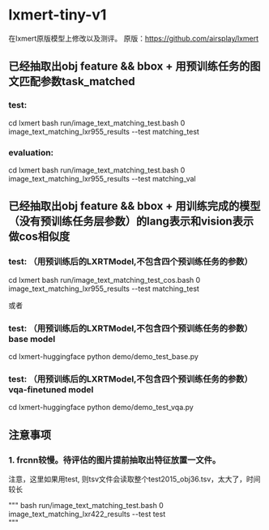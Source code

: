 # lxmert-tiny-v1

在lxmert原版模型上修改以及测评。
原版：https://github.com/airsplay/lxmert

## 已经抽取出obj feature && bbox + 用预训练任务的图文匹配参数task_matched

### test:

cd lxmert
bash run/image_text_matching_test.bash 0 image_text_matching_lxr955_results  --test matching_test

### evaluation: 

cd lxmert
bash run/image_text_matching_test.bash 0 image_text_matching_lxr955_results  --test matching_val

## 已经抽取出obj feature && bbox + 用训练完成的模型（没有预训练任务层参数）的lang表示和vision表示做cos相似度

### test: （用预训练后的LXRTModel,不包含四个预训练任务的参数）
cd lxmert
bash run/image_text_matching_test_cos.bash 0 image_text_matching_lxr955_results  --test matching_test

或者
### test: （用预训练后的LXRTModel,不包含四个预训练任务的参数）base model
cd lxmert-huggingface
python demo/demo_test_base.py 

### test: （用预训练后的LXRTModel,不包含四个预训练任务的参数）vqa-finetuned model
cd lxmert-huggingface
python demo/demo_test_vqa.py 


## 注意事项

### 1. frcnn较慢。待评估的图片提前抽取出特征放置一文件。

注意，这里如果用test, 则tsv文件会读取整个test2015_obj36.tsv，太大了，时间较长

"""
bash run/image_text_matching_test.bash 0 image_text_matching_lxr422_results  --test test    
"""
